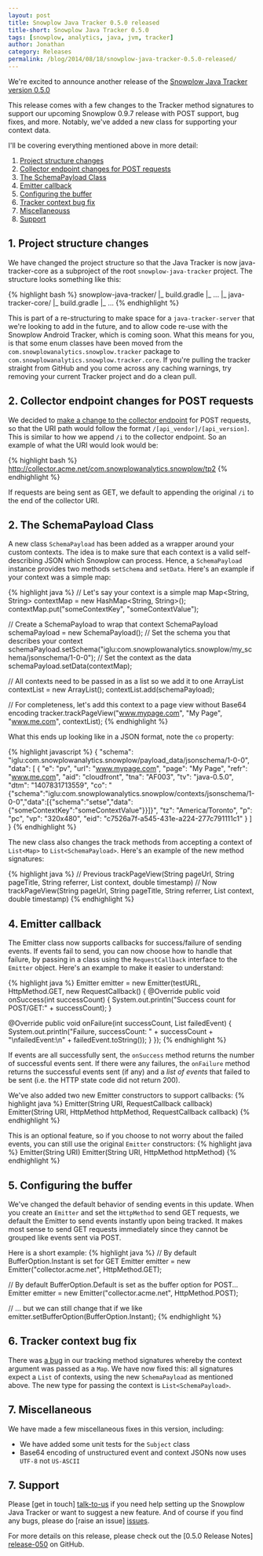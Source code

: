 ```yaml
---
layout: post
title: Snowplow Java Tracker 0.5.0 released
title-short: Snowplow Java Tracker 0.5.0
tags: [snowplow, analytics, java, jvm, tracker]
author: Jonathan
category: Releases
permalink: /blog/2014/08/18/snowplow-java-tracker-0.5.0-released/
---
```


We're excited to announce another release of the [Snowplow Java Tracker version 0.5.0][repo]

This release comes with a few changes to the Tracker method signatures to support our upcoming Snowplow 0.9.7 release with POST support, bug fixes, and more. Notably, we've added a new class for supporting your context data.

I'll be covering everything mentioned above in more detail:

1. [Project structure changes](/blog/2014/08/18/snowplow-java-tracker-0.5.0-released/#structure)
2. [Collector endpoint changes for POST requests](/blog/2014/08/18/snowplow-java-tracker-0.5.0-released/#endpoint)
3. [The SchemaPayload Class](/blog/2014/08/18/snowplow-java-tracker-0.5.0-released/#schemapayload)
4. [Emitter callback](/blog/2014/08/18/snowplow-java-tracker-0.5.0-released/#callback)
5. [Configuring the buffer](/blog/2014/08/18/snowplow-java-tracker-0.5.0-released/#buffersize)
6. [Tracker context bug fix](/blog/2014/08/18/snowplow-java-tracker-0.5.0-released/#trackerbug)
7. [Miscellaneouss](/blog/2014/08/18/snowplow-java-tracker-0.5.0-released/#misc)
8. [Support](/blog/2014/08/18/snowplow-java-tracker-0.5.0-released/#support)

<!--more-->

<h2><a name="structure">1. Project structure changes</a></h2>

We have changed the project structure so that the Java Tracker is now java-tracker-core as a subproject of the root `snowplow-java-tracker` project. The structure looks something like this:

{% highlight bash %}
snowplow-java-tracker/
|_ build.gradle
|_ ...
|_ java-tracker-core/
   |_ build.gradle
   |_ ...
{% endhighlight %}

This is part of a re-structuring to make space for a `java-tracker-server` that we're looking to add in the future, and to allow code re-use with the Snowplow Android Tracker, which is coming soon. What this means for you, is that some enum classes have been moved from the `com.snowplowanalytics.snowplow.tracker` package to `com.snowplowanalytics.snowplow.tracker.core`.
If you're pulling the tracker straight from GitHub and you come across any caching warnings, try removing your current Tracker project and do a clean pull.

<h2><a name="endpoint">2. Collector endpoint changes for POST requests</a></h2>

We decided to [make a change to the collector endpoint][61] for POST requests, so that the URI path would follow the format `/[api_vendor]/[api_version]`. This is similar to how we append `/i` to the collector endpoint. So an example of what the URI would look would be:

{% highlight bash %}
http://collector.acme.net/com.snowplowanalytics.snowplow/tp2
{% endhighlight %}

If requests are being sent as GET, we default to appending the original `/i` to the end of the collector URI.

<h2><a name="schemapayload">2. The SchemaPayload Class</a></h2>

A new class `SchemaPayload` has been added as a wrapper around your custom contexts. The idea is to make sure that each context is a valid self-describing JSON which Snowplow can process. Hence, a `SchemaPayload` instance provides two methods `setSchema` and `setData`. Here's an example if your context was a simple map:

{% highlight java %}
// Let's say your context is a simple map
Map<String, String> contextMap = new HashMap<String, String>();
contextMap.put("someContextKey", "someContextValue");

// Create a SchemaPayload to wrap that context
SchemaPayload schemaPayload = new SchemaPayload();
// Set the schema you that describes your context
schemaPayload.setSchema("iglu:com.snowplowanalytics.snowplow/my_schema/jsonschema/1-0-0");
// Set the context as the data
schemaPayload.setData(contextMap);

// All contexts need to be passed in as a list so we add it to one
ArrayList<SchemaPayload> contextList = new ArrayList<SchemaPayload>();
contextList.add(schemaPayload);

// For completeness, let's add this context to a page view without Base64 encoding
tracker.trackPageView("www.mypage.com", "My Page", "www.me.com", contextList);
{% endhighlight %}

What this ends up looking like in a JSON format, note the `co` property:

{% highlight javascript %}
{
  "schema": "iglu:com.snowplowanalytics.snowplow/payload_data/jsonschema/1-0-0",
  "data": [
    {
      "e": "pv",
      "url": "www.mypage.com",
      "page": "My Page",
      "refr": "www.me.com",
      "aid": "cloudfront",
      "tna": "AF003",
      "tv": "java-0.5.0",
      "dtm": "1407831713559",
      "co": "{\"schema\":\"iglu:com.snowplowanalytics.snowplow/contexts/jsonschema/1-0-0\",\"data\":[{\"schema\":\"setse\",\"data\":{\"someContextKey\":\"someContextValue\"}}]}",
      "tz": "America/Toronto",
      "p": "pc",
      "vp": "320x480",
      "eid": "c7526a7f-a545-431e-a224-277c791111c1"
    }
  ]
}
{% endhighlight %}

The new class also changes the track methods from accepting a context of `List<Map>` to `List<SchemaPayload>`. Here's an example of the new method signatures:

{% highlight java %}
// Previous
trackPageView(String pageUrl, String pageTitle, String referrer, List<Map> context, double timestamp)
// Now
trackPageView(String pageUrl, String pageTitle, String referrer, List<SchemaPayload> context, double timestamp)
{% endhighlight %}

<h2><a name="callback">4. Emitter callback</a></h2>

The Emitter class now supports callbacks for success/failure of sending events. If events fail to send, you can now choose how to handle that failure, by passing in a class using the `RequestCallback` interface to the `Emitter` object. Here's an example to make it easier to understand:

{% highlight java %}
Emitter emitter = new Emitter(testURL, HttpMethod.GET, new RequestCallback() {
  @Override
  public void onSuccess(int successCount) {
    System.out.println("Success count for POST/GET:" + successCount);
  }

  @Override
  public void onFailure(int successCount, List<Payload> failedEvent) {
    System.out.println("Failure, successCount: " + successCount + "\nfailedEvent:\n" + failedEvent.toString());
  }
});
{% endhighlight %}

If events are all successfully sent, the `onSuccess` method returns the number of successful events sent. If there were any failures, the `onFailure` method returns the successful events sent (if any) and a *list of events* that failed to be sent (i.e. the HTTP state code did not return 200).

We've also added two new Emitter constructors to support callbacks:
{% highlight java %}
Emitter(String URI, RequestCallback callback)
Emitter(String URI, HttpMethod httpMethod, RequestCallback callback)
{% endhighlight %}

This is an optional feature, so if you choose to not worry about the failed events, you can still use the original `Emitter` constructors:
{% highlight java %}
Emitter(String URI)
Emitter(String URI, HttpMethod httpMethod)
{% endhighlight %}

<h2><a name="buffersize">5. Configuring the buffer</a></h2>

We've changed the default behavior of sending events in this update. When you create an `Emitter` and set the `HttpMethod` to send GET requests, we default the Emitter to send events instantly upon being tracked. It makes most sense to send GET requests immediately since they cannot be grouped like events sent via POST.

Here is a short example:
{% highlight java %}
// By default BufferOption.Instant is set for GET
Emitter emitter = new Emitter("collector.acme.net", HttpMethod.GET);

// By default BufferOption.Default is set as the buffer option for POST...
Emitter emitter = new Emitter("collector.acme.net", HttpMethod.POST);

// ... but we can still change that if we like
emitter.setBufferOption(BufferOption.Instant);
{% endhighlight %}

<h2><a name="trackerbug">6. Tracker context bug fix</a></h2>

There was [a bug][56] in our tracking method signatures whereby the context argument was passed as a `Map`. We have now fixed this: all signatures expect a `List` of contexts, using the new `SchemaPayload` as mentioned above. The new type for passing the context is `List<SchemaPayload>`.

<h2><a name="misc">7. Miscellaneous</a></h2>

We have made a few miscellaneous fixes in this version, including:

* We have added some unit tests for the `Subject` class
* Base64 encoding of unstructured event and context JSONs now uses `UTF-8` not `US-ASCII`

<h2><a name="support">7. Support</a></h2>

Please [get in touch] [talk-to-us] if you need help setting up the Snowplow Java Tracker or want to suggest a new feature. And of course if you find any bugs, please do [raise an issue] [issues].

For more details on this release, please check out the [0.5.0 Release Notes] [release-050] on GitHub.

[56]: https://github.com/snowplow/snowplow-java-tracker/issues/56
[60]: https://github.com/snowplow/snowplow-java-tracker/issues/60
[61]: https://github.com/snowplow/snowplow-java-tracker/issues/61

[repo]: https://github.com/snowplow/snowplow-java-tracker/tree/0.5.0
[talk-to-us]: https://github.com/snowplow/snowplow/wiki/Talk-to-us
[issues]: https://github.com/snowplow/snowplow/issues
[release-050]: https://github.com/snowplow/snowplow-java-tracker/releases/tag/0.5.0
